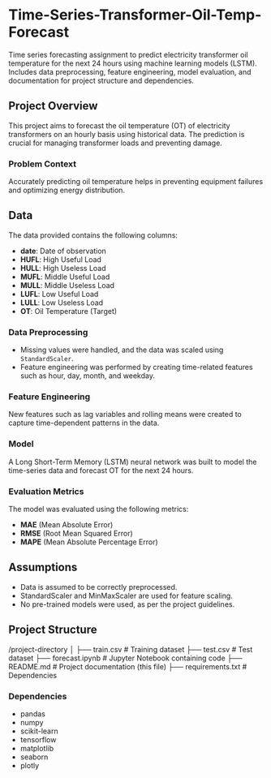 # Time-Series-Transformer-Oil-Temp-Forecast
Time series forecasting assignment to predict electricity transformer oil temperature for the next 24 hours using machine learning models (LSTM). Includes data preprocessing, feature engineering, model evaluation, and documentation for project structure and dependencies.

## Project Overview
This project aims to forecast the oil temperature (OT) of electricity transformers on an hourly basis using historical data. The prediction is crucial for managing transformer loads and preventing damage.

### Problem Context
Accurately predicting oil temperature helps in preventing equipment failures and optimizing energy distribution.

## Data
The data provided contains the following columns:
- **date**: Date of observation
- **HUFL**: High Useful Load
- **HULL**: High Useless Load
- **MUFL**: Middle Useful Load
- **MULL**: Middle Useless Load
- **LUFL**: Low Useful Load
- **LULL**: Low Useless Load
- **OT**: Oil Temperature (Target)

### Data Preprocessing
- Missing values were handled, and the data was scaled using `StandardScaler`.
- Feature engineering was performed by creating time-related features such as hour, day, month, and weekday.

### Feature Engineering
New features such as lag variables and rolling means were created to capture time-dependent patterns in the data.

### Model
A Long Short-Term Memory (LSTM) neural network was built to model the time-series data and forecast OT for the next 24 hours.

### Evaluation Metrics
The model was evaluated using the following metrics:
- **MAE** (Mean Absolute Error)
- **RMSE** (Root Mean Squared Error)
- **MAPE** (Mean Absolute Percentage Error)

## Assumptions
- Data is assumed to be correctly preprocessed.
- StandardScaler and MinMaxScaler are used for feature scaling.
- No pre-trained models were used, as per the project guidelines.

## Project Structure
/project-directory │ ├── train.csv # Training dataset ├── test.csv # Test dataset ├── forecast.ipynb # Jupyter Notebook containing code ├── README.md # Project documentation (this file) ├── requirements.txt # Dependencies


### Dependencies
- pandas
- numpy
- scikit-learn
- tensorflow
- matplotlib
- seaborn
- plotly
